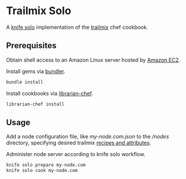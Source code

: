 # Trailmix Solo

A [knife solo](http://matschaffer.github.io/knife-solo/) implementation of the [trailmix](https://github.com/s2t2/trailmix) chef cookbook.

## Prerequisites

Obtain shell access to an Amazon Linux server hosted by [Amazon EC2](http://aws.amazon.com/ec2/).

Install gems via [bundler](http://bundler.io/).

```` sh
bundle install
````

Install cookbooks via [librarian-chef](https://github.com/applicationsonline/librarian-chef).

```` sh
librarian-chef install
````

## Usage

Add a node configuration file, like *my-node.com.json* to the */nodes* directory, specifying desired trailmix [recipes and attributes](https://github.com/s2t2/trailmix#recipes-and-attributes).

Administer node server according to knife solo workflow.

```` sh
knife solo prepare my-node.com
knife solo cook my-node.com
````
